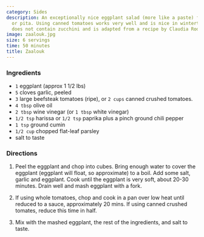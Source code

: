 ```yaml
---
category: Sides
description: An exceptionally nice eggplant salad (more like a paste) for use on bread
  or pita. Using canned tomatoes works very well and is nice in wintertime. This one
  does not contain zucchini and is adapted from a recipe by Claudia Roden.
image: zaalouk.jpg
size: 6 servings
time: 50 minutes
title: Zaalouk
---
```


### Ingredients

* `1` eggplant (approx 1 1/2 lbs)
* `5` cloves garlic, peeled
* `3` large beefsteak tomatoes (ripe), or `2 cups` canned crushed tomatoes.
* `4 tbsp` olive oil
* `2 tbsp` wine vinegar (or `1 tbsp` white vinegar)
* `1/2 tsp` harissa or `1/2 tsp` paprika plus a pinch ground chili pepper
* `1 tsp` ground cumin
* `1/2 cup` chopped flat-leaf parsley
* salt to taste

### Directions

1. Peel the eggplant and chop into cubes. Bring enough water to cover the eggplant (eggplant will float, so approximate) to a boil. Add some salt, garlic and eggplant. Cook until the eggplant is very soft, about 20-30 minutes. Drain well and mash eggplant with a fork.

2. If using whole tomatoes, chop and cook in a pan over low heat until reduced to a sauce, approximately 20 mins. If using canned crushed tomates, reduce this time in half. 

3. Mix with the mashed eggplant, the rest of the ingredients, and salt to taste.